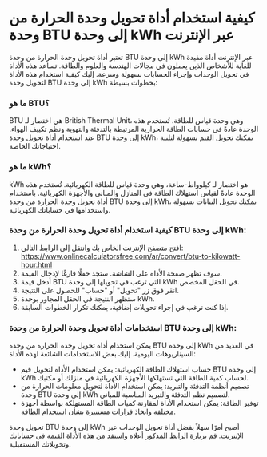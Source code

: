كيفية استخدام أداة تحويل وحدة الحرارة من وحدة BTU إلى وحدة kWh عبر الإنترنت
===========================================================================

تعتبر أداة تحويل وحدة الحرارة من وحدة BTU إلى وحدة kWh عبر الإنترنت أداة مفيدة للغاية للأشخاص الذين يعملون في مجالات الهندسة والعلوم والطاقة. تساعد هذه الأداة في تحويل الوحدات وإجراء الحسابات بسهولة وسرعة. إليك كيفية استخدام هذه الأداة لتحويل وحدة BTU إلى وحدة kWh بخطوات بسيطة:

### ما هو BTU؟

BTU هي اختصار لـ British Thermal Unit، وهي وحدة قياس للطاقة. تُستخدم هذه الوحدة عادةً في حسابات الطاقة الحرارية المرتبطة بالتدفئة والتهوية ونظم تكييف الهواء. عند استخدام أداة تحويل وحدة BTU إلى وحدة kWh، يمكنك تحويل القيم بسهولة لتلبية احتياجاتك الخاصة.

### ما هو kWh؟

kWh هو اختصار لـ كيلوواط-ساعة، وهي وحدة قياس للطاقة الكهربائية. تُستخدم هذه الوحدة عادةً لقياس استهلاك الطاقة في المنازل والمباني والأجهزة الكهربائية. باستخدام أداة تحويل وحدة الحرارة من وحدة BTU إلى وحدة kWh، يمكنك تحويل البيانات بسهولة واستخدامها في حساباتك الكهربائية.

### كيفية استخدام أداة تحويل وحدة الحرارة من وحدة BTU إلى وحدة kWh:

1. افتح متصفح الإنترنت الخاص بك وانتقل إلى الرابط التالي: <https://www.onlinecalculatorsfree.com/ar/convert/btu-to-kilowatt-hour.html>
2. سوف تظهر صفحة الأداة على الشاشة. ستجد حقلًا فارغًا لإدخال القيمة.
3. أدخل قيمة BTU التي ترغب في تحويلها إلى وحدة kWh في الحقل المخصص.
4. انقر فوق زر "تحويل" أو "حساب" للحصول على النتيجة.
5. ستظهر النتيجة في الحقل المجاور بوحدة kWh.
6. إذا كنت ترغب في إجراء تحويلات إضافية، يمكنك تكرار الخطوات السابقة.

### استخدامات أداة تحويل وحدة الحرارة من وحدة BTU إلى وحدة kWh:

يمكن استخدام أداة تحويل وحدة الحرارة من وحدة BTU إلى وحدة kWh في العديد من السيناريوهات اليومية. إليك بعض الاستخدامات الشائعة لهذه الأداة:

- حساب استهلاك الطاقة الكهربائية: يمكن استخدام الأداة لتحويل قيم BTU إلى وحدة kWh لحساب كمية الطاقة التي تستهلكها الأجهزة الكهربائية في منزلك أو مكتبك.
- تصميم أنظمة التدفئة والتبريد: يمكن استخدام الأداة لتحويل معلومات الحرارة من وحدة BTU إلى وحدة kWh لتصميم نظم التدفئة والتبريد المناسبة للمباني.
- توفير الطاقة: يمكن استخدام الأداة لمقارنة كميات الطاقة المستهلكة بواسطة أجهزة مختلفة واتخاذ قرارات مستنيرة بشأن استخدام الطاقة.

تحويل وحدة BTU إلى وحدة kWh أصبح أمرًا سهلاً بفضل أداة تحويل الوحدات عبر الإنترنت. قم بزيارة الرابط المذكور أعلاه واستفد من هذه الأداة القيمة في حساباتك وتحويلاتك المستقبلية.